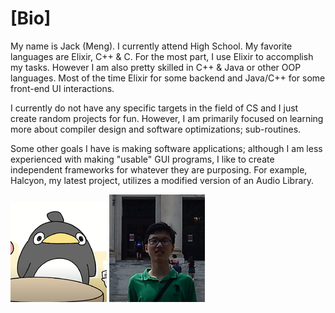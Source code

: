 # [Bio]

My name is Jack (Meng). I currently attend High School. My favorite languages are Elixir, C++ & C. For the most part, I use Elixir to accomplish
my tasks. However I am also pretty skilled in C++ & Java or other OOP languages. Most of the time Elixir for some backend and Java/C++ for some
front-end UI interactions.

I currently do not have any specific targets in the field of CS and I just create random projects for fun. However, I am primarily focused on learning more about compiler design and software optimizations; sub-routines. 

Some other goals I have is making software applications; although I am less experienced with making "usable" GUI programs, I like to create independent frameworks for whatever they are purposing. For example, Halcyon, my latest project, utilizes a modified version of an Audio Library. 

![](../approachcircle_154x159.png)
![](../index.png)
